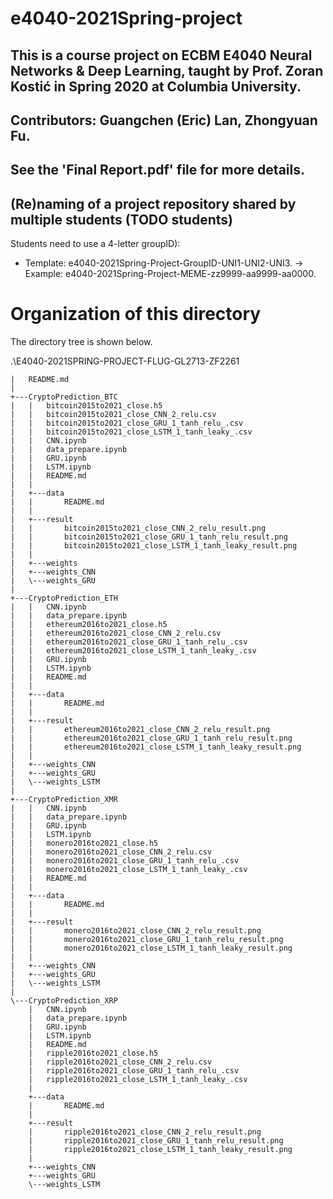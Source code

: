 # e4040-2021Spring-project

## This is a course project on ECBM E4040 Neural Networks & Deep Learning, taught by Prof. Zoran Kostić in Spring 2020 at Columbia University.

## Contributors: Guangchen (Eric) Lan, Zhongyuan Fu.

## See the 'Final Report.pdf' file for more details.

## (Re)naming of a project repository shared by multiple students (TODO students)
Students need to use a 4-letter groupID): 
* Template: e4040-2021Spring-Project-GroupID-UNI1-UNI2-UNI3. -> Example: e4040-2021Spring-Project-MEME-zz9999-aa9999-aa0000.

# Organization of this directory
The directory tree is shown below.

.\E4040-2021SPRING-PROJECT-FLUG-GL2713-ZF2261
```
|   README.md  
|           
+---CryptoPrediction_BTC  
|   |   bitcoin2015to2021_close.h5  
|   |   bitcoin2015to2021_close_CNN_2_relu.csv  
|   |   bitcoin2015to2021_close_GRU_1_tanh_relu_.csv  
|   |   bitcoin2015to2021_close_LSTM_1_tanh_leaky_.csv  
|   |   CNN.ipynb  
|   |   data_prepare.ipynb  
|   |   GRU.ipynb  
|   |   LSTM.ipynb  
|   |   README.md  
|   |   
|   +---data  
|   |       README.md  
|   |       
|   +---result  
|   |       bitcoin2015to2021_close_CNN_2_relu_result.png  
|   |       bitcoin2015to2021_close_GRU_1_tanh_relu_result.png  
|   |       bitcoin2015to2021_close_LSTM_1_tanh_leaky_result.png  
|   |       
|   +---weights  
|   +---weights_CNN  
|   \---weights_GRU  
|           
+---CryptoPrediction_ETH  
|   |   CNN.ipynb  
|   |   data_prepare.ipynb  
|   |   ethereum2016to2021_close.h5  
|   |   ethereum2016to2021_close_CNN_2_relu.csv  
|   |   ethereum2016to2021_close_GRU_1_tanh_relu_.csv  
|   |   ethereum2016to2021_close_LSTM_1_tanh_leaky_.csv  
|   |   GRU.ipynb  
|   |   LSTM.ipynb  
|   |   README.md  
|   |   
|   +---data  
|   |       README.md  
|   |       
|   +---result  
|   |       ethereum2016to2021_close_CNN_2_relu_result.png  
|   |       ethereum2016to2021_close_GRU_1_tanh_relu_result.png  
|   |       ethereum2016to2021_close_LSTM_1_tanh_leaky_result.png  
|   |       
|   +---weights_CNN  
|   +---weights_GRU  
|   \---weights_LSTM  
|
+---CryptoPrediction_XMR  
|   |   CNN.ipynb  
|   |   data_prepare.ipynb  
|   |   GRU.ipynb  
|   |   LSTM.ipynb  
|   |   monero2016to2021_close.h5  
|   |   monero2016to2021_close_CNN_2_relu.csv  
|   |   monero2016to2021_close_GRU_1_tanh_relu_.csv  
|   |   monero2016to2021_close_LSTM_1_tanh_leaky_.csv  
|   |   README.md  
|   |   
|   +---data  
|   |       README.md  
|   |       
|   +---result  
|   |       monero2016to2021_close_CNN_2_relu_result.png  
|   |       monero2016to2021_close_GRU_1_tanh_relu_result.png  
|   |       monero2016to2021_close_LSTM_1_tanh_leaky_result.png  
|   |       
|   +---weights_CNN  
|   +---weights_GRU  
|   \---weights_LSTM  
|  
\---CryptoPrediction_XRP  
    |   CNN.ipynb  
    |   data_prepare.ipynb  
    |   GRU.ipynb  
    |   LSTM.ipynb  
    |   README.md  
    |   ripple2016to2021_close.h5  
    |   ripple2016to2021_close_CNN_2_relu.csv  
    |   ripple2016to2021_close_GRU_1_tanh_relu_.csv  
    |   ripple2016to2021_close_LSTM_1_tanh_leaky_.csv  
    |   
    +---data  
    |       README.md  
    |       
    +---result  
    |       ripple2016to2021_close_CNN_2_relu_result.png  
    |       ripple2016to2021_close_GRU_1_tanh_relu_result.png  
    |       ripple2016to2021_close_LSTM_1_tanh_leaky_result.png  
    |       
    +---weights_CNN  
    +---weights_GRU  
    \---weights_LSTM  
```
